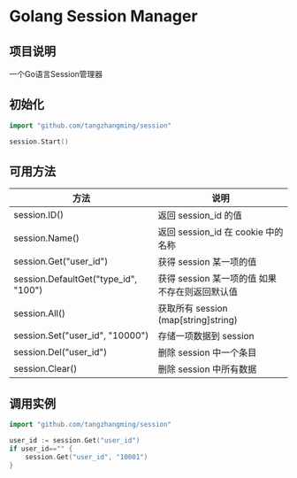 # Golang Session Manager


## 项目说明
一个Go语言Session管理器



## 初始化
```go
import "github.com/tangzhangming/session"

session.Start()
```



## 可用方法
| 方法                           |说明|
|------------------------------| ------------ |
| session.ID()                         | 返回 session_id 的值 |
| session.Name()                       | 返回 session_id 在 cookie 中的名称  |
| session.Get("user_id")               | 获得 session 某一项的值 |
| session.DefaultGet("type_id", "100") | 获得 session 某一项的值 如果不存在则返回默认值 |
| session.All()                        | 获取所有 session (map[string]string)  |
| session.Set("user_id", "10000")      | 存储一项数据到 session |
| session.Del("user_id")               | 删除 session 中一个条目  |
| session.Clear()                      | 删除 session 中所有数据  |



## 调用实例
```go
import "github.com/tangzhangming/session"

user_id := session.Get("user_id")
if user_id=="" {
	session.Get("user_id", "10001")
}

```